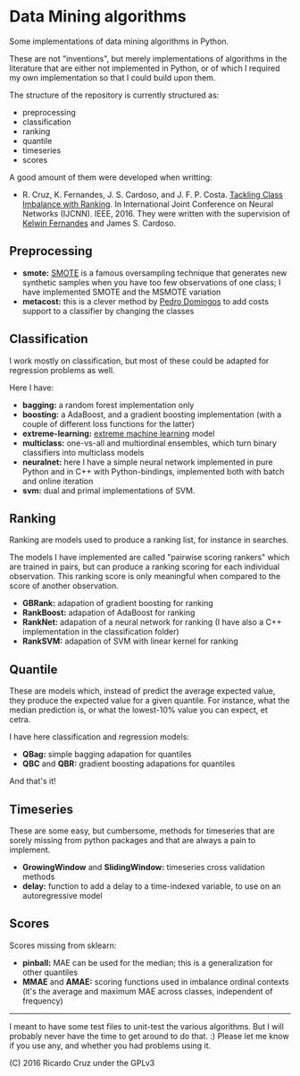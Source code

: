 # Data Mining algorithms

Some implementations of data mining algorithms in Python.

These are not "inventions", but merely implementations of algorithms in the literature that are either not implemented in Python, or of which I required my own implementation so that I could build upon them.

The structure of the repository is currently structured as:

- preprocessing
- classification
- ranking
- quantile
- timeseries
- scores

A good amount of them were developed when writting:
* R. Cruz, K. Fernandes, J. S. Cardoso, and J. F. P. Costa. [Tackling Class Imbalance with Ranking](http://vcmi.inescporto.pt/reproducible_research/ijcnn2016/ClassImbalance/). In International Joint Conference on Neural Networks (IJCNN). IEEE, 2016. They were written with the supervision of [Kelwin Fernandes](https://github.com/kelwinfc) and James S. Cardoso.

## Preprocessing

- **smote:** [SMOTE](https://www.jair.org/media/953/live-953-2037-jair.pdf) is a famous oversampling technique that generates new synthetic samples when you have too few observations of one class; I have implemented SMOTE and the MSMOTE variation
- **metacost:** this is a clever method by [Pedro Domingos](https://homes.cs.washington.edu/~pedrod/) to add costs support to a classifier by changing the classes

## Classification

I work mostly on classification, but most of these could be adapted for regression problems as well.

Here I have:

- **bagging:** a random forest implementation only
- **boosting:** a AdaBoost, and a gradient boosting implementation (with a couple of different loss functions for the latter)
- **extreme-learning:** [extreme machine learning](https://en.wikipedia.org/wiki/Extreme_learning_machine) model
- **multiclass:** one-vs-all and multiordinal ensembles, which turn binary classifiers into multiclass models
- **neuralnet:** here I have a simple neural network implemented in pure Python and in C++ with Python-bindings, implemented both with batch and online iteration
- **svm:** dual and primal implementations of SVM.

## Ranking

Ranking are models used to produce a ranking list, for instance in searches.

The models I have implemented are called "pairwise scoring rankers" which are trained in pairs, but can produce a ranking scoring for each individual observation. This ranking score is only meaningful when compared to the score of another observation.

- **GBRank:** adapation of gradient boosting for ranking
- **RankBoost:** adapation of AdaBoost for ranking
- **RankNet:** adapation of a neural network for ranking (I have also a C++ implementation in the classification folder)
- **RankSVM:** adapation of SVM with linear kernel for ranking

## Quantile

These are models which, instead of predict the average expected value, they produce the expected value for a given quantile. For instance, what the median prediction is, or what the lowest-10% value you can expect, et cetra.

I have here classification and regression models:

- **QBag:** simple bagging adapation for quantiles
- **QBC** and **QBR:** gradient boosting adapations for quantiles

And that's it!

## Timeseries

These are some easy, but cumbersome, methods for timeseries that are sorely missing from python packages and that are always a pain to implement.

- **GrowingWindow** and **SlidingWindow:** timeseries cross validation methods
- **delay:** function to add a delay to a time-indexed variable, to use on an autoregressive model

## Scores

Scores missing from sklearn:

- **pinball:** MAE can be used for the median; this is a generalization for other quantiles
- **MMAE** and **AMAE:** scoring functions used in imbalance ordinal contexts (it's the average and maximum MAE across classes, independent of frequency)

-----------------

I meant to have some test files to unit-test the various algorithms. But I will probably never have the time to get around to do that. :) Please let me know if you use any, and whether you had problems using it.

(C) 2016 Ricardo Cruz under the GPLv3
